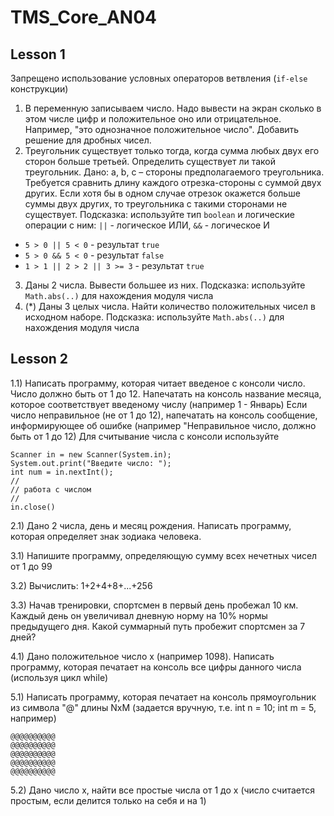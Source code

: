 # TMS_Core_AN04

## Lesson 1
Запрещено использование условных операторов ветвления (`if-else` конструкции)

1) В переменную записываем число. Надо вывести на экран сколько в этом
числе цифр и положительное оно или отрицательное. Например, "это
однозначное положительное число". Добавить решение для дробных чисел.
2) Треугольник существует только тогда, когда сумма любых двух его сторон
больше третьей. Определить существует ли такой треугольник. Дано: a, b, c –
стороны предполагаемого треугольника. Требуется сравнить длину каждого
отрезка-стороны с суммой двух других. Если хотя бы в одном случае отрезок
окажется больше суммы двух других, то треугольника с такими сторонами не
существует. Подсказка: используйте тип `boolean` и логические операции с ним: `||` - логическое ИЛИ, `&&` - логическое И
 * `5 > 0 || 5 < 0` - результат `true`
 * `5 > 0 && 5 < 0` - результат `false`
 * `1 > 1 || 2 > 2 || 3 >= 3` - результат `true`
3) Даны 2 числа. Вывести большее из них. Подсказка: используйте `Math.abs(..)` для нахождения модуля числа
4) (*) Даны 3 целых числа. Найти количество положительных чисел в исходном
наборе. Подсказка: используйте `Math.abs(..)` для нахождения модуля числа

## Lesson 2

1.1) Написать программу, которая читает введеное с консоли число. Число должно быть от 1 до 12. 
Напечатать на консоль название месяца, которое соответствует введеному числу (например 1 - Январь)
Если число неправильное (не от 1 до 12), напечатать на консоль сообщение, информирующее об ошибке (например "Неправильное число, должно быть от 1 до 12)
Для считывание числа с консоли используйте
```
Scanner in = new Scanner(System.in);
System.out.print("Введите число: ");
int num = in.nextInt();
//
// работа с числом
//
in.close()
```
2.1) Дано 2 числа, день и месяц рождения. Написать программу, которая определяет знак зодиака человека.

3.1) Напишите программу, определяющую сумму всех нечетных чисел от 1
до 99

3.2) Вычислить: 1+2+4+8+...+256

3.3) Начав тренировки, спортсмен в первый день пробежал 10 км. Каждый
день он увеличивал дневную норму на 10% нормы предыдущего дня. Какой
суммарный путь пробежит спортсмен за 7 дней?

4.1) Дано положительное число x (например 1098). Написать программу, которая печатает на консоль все цифры данного числа (используя цикл while)

5.1) Написать программу, которая печатает на консоль прямоугольник из символа "@" длины NxM (задается вручную, т.е. int n = 10; int m = 5, например)
```
@@@@@@@@@@
@@@@@@@@@@
@@@@@@@@@@
@@@@@@@@@@
@@@@@@@@@@
```
5.2) Дано число x, найти все простые числа от 1 до x (число считается простым, если делится только на себя и на 1) 
